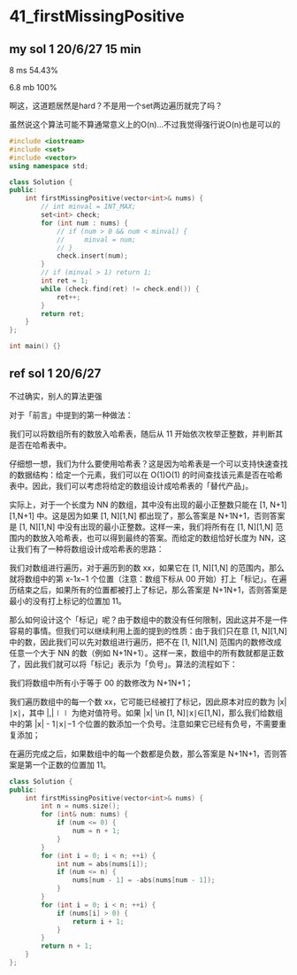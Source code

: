 # 41_firstMissingPositive

## my sol 1     20/6/27     15 min

8 ms    54.43%

6.8 mb  100%

啊这，这道题居然是hard？不是用一个set两边遍历就完了吗？

虽然说这个算法可能不算通常意义上的O(n)...不过我觉得强行说O(n)也是可以的

``` C++
#include <iostream>
#include <set>
#include <vector>
using namespace std;

class Solution {
public:
    int firstMissingPositive(vector<int>& nums) {
        // int minval = INT_MAX;
        set<int> check;
        for (int num : nums) {
            // if (num > 0 && num < minval) {
            //     minval = num;
            // }
            check.insert(num);
        }
        // if (minval > 1) return 1;
        int ret = 1;
        while (check.find(ret) != check.end()) {
            ret++;
        }
        return ret;
    }
};

int main() {}
```

## ref sol 1    20/6/27

不过确实，别人的算法更强

对于「前言」中提到的第一种做法：

我们可以将数组所有的数放入哈希表，随后从 11 开始依次枚举正整数，并判断其是否在哈希表中。

仔细想一想，我们为什么要使用哈希表？这是因为哈希表是一个可以支持快速查找的数据结构：给定一个元素，我们可以在 O(1)O(1) 的时间查找该元素是否在哈希表中。因此，我们可以考虑将给定的数组设计成哈希表的「替代产品」。

实际上，对于一个长度为 NN 的数组，其中没有出现的最小正整数只能在 [1, N+1][1,N+1] 中。这是因为如果 [1, N][1,N] 都出现了，那么答案是 N+1N+1，否则答案是 [1, N][1,N] 中没有出现的最小正整数。这样一来，我们将所有在 [1, N][1,N] 范围内的数放入哈希表，也可以得到最终的答案。而给定的数组恰好长度为 NN，这让我们有了一种将数组设计成哈希表的思路：

我们对数组进行遍历，对于遍历到的数 xx，如果它在 [1, N][1,N] 的范围内，那么就将数组中的第 x-1x−1 个位置（注意：数组下标从 00 开始）打上「标记」。在遍历结束之后，如果所有的位置都被打上了标记，那么答案是 N+1N+1，否则答案是最小的没有打上标记的位置加 11。

那么如何设计这个「标记」呢？由于数组中的数没有任何限制，因此这并不是一件容易的事情。但我们可以继续利用上面的提到的性质：由于我们只在意 [1, N][1,N] 中的数，因此我们可以先对数组进行遍历，把不在 [1, N][1,N] 范围内的数修改成任意一个大于 NN 的数（例如 N+1N+1）。这样一来，数组中的所有数就都是正数了，因此我们就可以将「标记」表示为「负号」。算法的流程如下：

我们将数组中所有小于等于 00 的数修改为 N+1N+1；

我们遍历数组中的每一个数 xx，它可能已经被打了标记，因此原本对应的数为 |x|∣x∣，其中 |\,|∣∣ 为绝对值符号。如果 |x| \in [1, N]∣x∣∈[1,N]，那么我们给数组中的第 |x| - 1∣x∣−1 个位置的数添加一个负号。注意如果它已经有负号，不需要重复添加；

在遍历完成之后，如果数组中的每一个数都是负数，那么答案是 N+1N+1，否则答案是第一个正数的位置加 11。

``` C++
class Solution {
public:
    int firstMissingPositive(vector<int>& nums) {
        int n = nums.size();
        for (int& num: nums) {
            if (num <= 0) {
                num = n + 1;
            }
        }
        for (int i = 0; i < n; ++i) {
            int num = abs(nums[i]);
            if (num <= n) {
                nums[num - 1] = -abs(nums[num - 1]);
            }
        }
        for (int i = 0; i < n; ++i) {
            if (nums[i] > 0) {
                return i + 1;
            }
        }
        return n + 1;
    }
};
```

